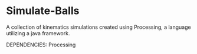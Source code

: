 # Simulate-Balls
A collection of kinematics simulations created using Processing, a language utilizing a java framework.


DEPENDENCIES: Processing
